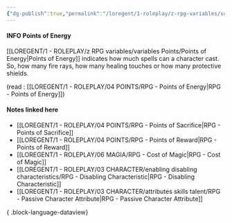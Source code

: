 ```yaml
---
{"dg-publish":true,"permalink":"/loregent/1-roleplay/z-rpg-variables/variables-points/points-of-energy/"}
---
```


#### INFO Points of Energy

[[LOREGENT/1 - ROLEPLAY/z RPG variables/variables Points/Points of Energy\|Points of Energy]] indicates how much spells can a character cast. So, how many fire rays, how many healing touches or how many protective shields.

(read : [[LOREGENT/1 - ROLEPLAY/04 POINTS/RPG - Points of Energy\|RPG - Points of Energy]])

#### Notes linked here
- [[LOREGENT/1 - ROLEPLAY/04 POINTS/RPG - Points of Sacrifice\|RPG - Points of Sacrifice]]
- [[LOREGENT/1 - ROLEPLAY/04 POINTS/RPG - Points of Reward\|RPG - Points of Reward]]
- [[LOREGENT/1 - ROLEPLAY/06 MAGIA/RPG - Cost of Magic\|RPG - Cost of Magic]]
- [[LOREGENT/1 - ROLEPLAY/03 CHARACTER/enabling disabling characteristics/RPG - Disabling Characteristic\|RPG - Disabling Characteristic]]
- [[LOREGENT/1 - ROLEPLAY/03 CHARACTER/attributes skills talent/RPG - Passive Character Attribute\|RPG - Passive Character Attribute]]

{ .block-language-dataview}
